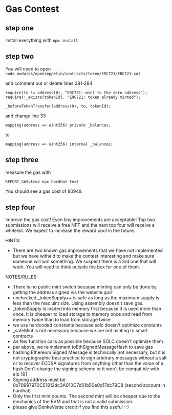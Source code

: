 # Gas Contest

## step one
install everything with `npm install`

## step two

You will need to open `node_modules/openzeppelin/contracts/token/ERC721/ERC721.sol`

and comment out or delete lines 281-284

```
require(to != address(0), "ERC721: mint to the zero address");
require(!_exists(tokenId), "ERC721: token already minted");

_beforeTokenTransfer(address(0), to, tokenId);
```

and change line 33

```
mapping(address => uint256) private _balances;
```

to 


```
mapping(address => uint256) internal _balances;
```

## step three

measure the gas with

```shell
REPORT_GAS=true npx hardhat test
```

You should see a gas cost of 80949.

## step four

Improve the gas cost! Even tiny improvements are acceptable! Top two submissions will receive a free NFT and the next top four will receive a whitelist. We expect to increase the reward pool in the future.


HINTS:

- There are two known gas improvements that we have not implemented but we have witheld to make the contest interesting and make sure someone will win something. We suspect there is a 3rd one that will work. You will need to think outside the box for one of them.

NOTES/RULES:

- There is no public mint switch because minting can only be
  done by getting the address signed via the website quiz
- unchecked \_tokenSupply++ is safe as long as the maximum
  supply is less than the max uint size. Using assembly doesn't save gas.
- \_tokenSupply is loaded into memory first because it is used more than
  once. It is cheaper to load storage to memory once and read from memory
  twice than to load from storage twice
- we use hardcoded constants because solc doesn't optimize constants
- \_safeMint is not necessary because we are not minting to smart contracts
- As few function calls as possible because SOLC doesn't optimize them
- per above, we reimplement toEthSignedMessageHash to save gas
- hashing Ethereum Signed Message is technically not necessary, but it is not
  cryptographic best practice to sign arbitrary
  messages without a salt or to recover ECDSA signatures from anything other
  than the value of a hash
  Don't change the signing scheme or it won't be compatible with eip 191
- Signing address must be 0x70997970C51812dc3A010C7d01b50e0d17dc79C8 (second account in hardhat)
- Only the first mint counts. The second mint will be cheaper due to the mechanics of the EVM 
  and that is not a valid submission.
- please give DonkeVerse credit if you find this useful :-)
